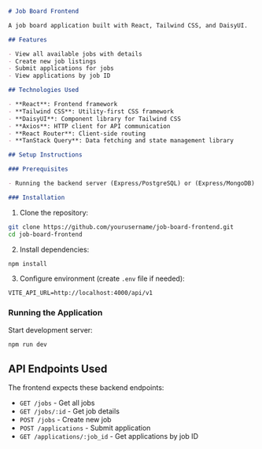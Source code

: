 
```markdown
# Job Board Frontend

A job board application built with React, Tailwind CSS, and DaisyUI. 

## Features

- View all available jobs with details
- Create new job listings
- Submit applications for jobs
- View applications by job ID

## Technologies Used

- **React**: Frontend framework
- **Tailwind CSS**: Utility-first CSS framework
- **DaisyUI**: Component library for Tailwind CSS
- **Axios**: HTTP client for API communication
- **React Router**: Client-side routing
- **TanStack Query**: Data fetching and state management library

## Setup Instructions

### Prerequisites

- Running the backend server (Express/PostgreSQL) or (Express/MongoDB)

### Installation
```

1. Clone the repository:
```bash
git clone https://github.com/yourusername/job-board-frontend.git
cd job-board-frontend
```

2. Install dependencies:
```bash
npm install
```

3. Configure environment (create `.env` file if needed):
```env
VITE_API_URL=http://localhost:4000/api/v1
```

### Running the Application

Start development server:
```bash
npm run dev
```

## API Endpoints Used

The frontend expects these backend endpoints:
- `GET /jobs` - Get all jobs
- `GET /jobs/:id` - Get job details
- `POST /jobs` - Create new job
- `POST /applications` - Submit application
- `GET /applications/:job_id` - Get applications by job ID
